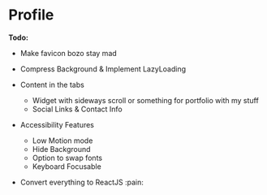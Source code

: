 # Profile

**Todo:** 
* Make favicon bozo stay mad
* Compress Background & Implement LazyLoading
* Content in the tabs
  * Widget with sideways scroll or something for portfolio with my stuff
  * Social Links & Contact Info
* Accessibility Features
  * Low Motion mode
  * Hide Background
  * Option to swap fonts
  * Keyboard Focusable

* Convert everything to ReactJS :pain:
